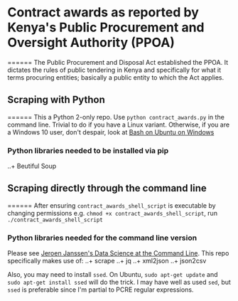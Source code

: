 # Contract awards as reported by Kenya's Public Procurement and Oversight Authority (PPOA)
======
The Public Procurement and Disposal Act established the PPOA. It dictates the rules of public tendering in Kenya and specifically for what it terms procuring entities; basically a public entity to which the Act applies.

## Scraping with Python
======
This a Python 2-only repo. Use `python contract_awards.py` in the command line. Trivial to do if you have a Linux variant. Otherwise, if you are a Windows 10 user, don't despair, look at [Bash on Ubuntu on Windows]("https://msdn.microsoft.com/en-us/commandline/wsl/install_guide")

### Python libraries needed to be installed via pip

..+ Beutiful Soup

## Scraping directly through the command line
======
After ensuring `contract_awards_shell_script` is executable by changing permissions e.g. `chmod +x contract_awards_shell_script`, run `./contract_awards_shell_script`

### Python libraries needed for the command line version
Please see [Jeroen Janssen's Data Science at the Command Line](https://github.com/jeroenjanssens/data-science-at-the-command-line). This repo specifically makes use of:
..+ scrape
..+ jq
..+ xml2json
..+ json2csv

Also, you may need to install `ssed`. On Ubuntu, `sudo apt-get update` and `sudo apt-get install ssed` will do the trick. I may have well as used `sed`, but `ssed` is preferable since I'm partial to PCRE regular expressions.

